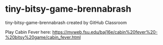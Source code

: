 # tiny-bitsy-game-brennabrash
tiny-bitsy-game-brennabrash created by GitHub Classroom

Play Cabin Fever here: 
https://myweb.fsu.edu/baj16e/cabin%20fever%20-%20bitsy%20game/cabin_fever.html 
